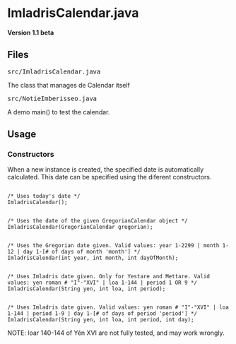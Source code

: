 <h1>ImladrisCalendar.java</h1>
<strong>Version 1.1 beta</strong>

<h2>Files</h2>
<pre>src/ImladrisCalendar.java</pre>
The class that manages de Calendar itself
<pre>src/NotieImberisseo.java</pre>
A demo main() to test the calendar.

<h2>Usage</h2>

<h3>Constructors</h3>

When a new instance is created, the specified date is automatically calculated. This date can be specified using the diferent constructors. 

<pre><code>
/* Uses today's date */
ImladrisCalendar();
</code></pre>
<pre><code>
/* Uses the date of the given GregorianCalendar object */
ImladrisCalendar(GregorianCalendar gregorian);
</code></pre>
<pre><code>
/* Uses the Gregorian date given. Valid values: year 1-2299 | month 1-12 | day 1-[# of days of month 'month'] */
ImladrisCalendar(int year, int month, int dayOfMonth);
</code></pre>
<pre><code>
/* Uses Imladris date given. Only for Yestare and Mettare. Valid values: yen roman # "I"-"XVI" | loa 1-144 | period 1 OR 9 */
ImladrisCalendar(String yen, int loa, int period);
</code></pre>
<pre><code>
/* Uses Imladris date given. Valid values: yen roman # "I"-"XVI" | loa 1-144 | period 1-9 | day 1-[# of days of period 'period'] */
ImladrisCalendar(String yen, int loa, int period, int day);
</code></pre>

NOTE: loar 140-144 of Yén XVI are not fully tested, and may work wrongly.

